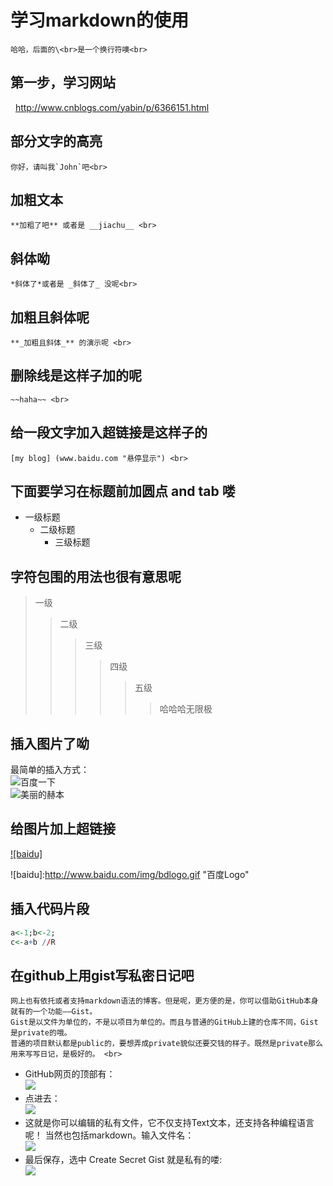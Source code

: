# 学习markdown的使用<br>
    哈哈，后面的\<br>是一个换行符噢<br>
## 第一步，学习网站<br>
    http://www.cnblogs.com/yabin/p/6366151.html<br>
## 部分文字的高亮<br>
    你好，请叫我`John`吧<br>
## 加粗文本<br>
    **加粗了吧** 或者是 __jiachu__ <br>
## 斜体呦<br>
    *斜体了*或者是 _斜体了_ 没呢<br>
## 加粗且斜体呢 <br>
    **_加粗且斜体_** 的演示呢 <br>
## 删除线是这样子加的呢 <br>
    ~~haha~~ <br>
## 给一段文字加入超链接是这样子的<br>
    [my blog] (www.baidu.com "悬停显示") <br>
## 下面要学习在标题前加圆点 and tab 喽 <br>
  * 一级标题 <br>
    * 二级标题 <br>
      * 三级标题 <br>
## 字符包围的用法也很有意思呢 <br>
>一级
>>二级
>>>三级
>>>>四级
>>>>>五级
>>>>>>哈哈哈无限极　<br>

## 插入图片了呦 <br>
  最简单的插入方式： <br>
  ![百度一下](http://www.baidu.com/img/bdlogo.gif "百度logo") <br>
  ![美丽的赫本](http://d2r4esoini6f0l.cloudfront.net/images/content/pictures/11702/content_audrey-6.jpg "永远爱赫本") <br>
  
## 给图片加上超链接 <br>
  [![baidu]](http://baidu.com) <br>
  
  ![baidu]:http://www.baidu.com/img/bdlogo.gif "百度Logo"  <br>
  
 ## 插入代码片段
   ```r
   a<-1;b<-2;
   c<-a+b //R
   ```
 ## 在github上用gist写私密日记吧
    
    网上也有依托或者支持markdown语法的博客。但是呢，更方便的是，你可以借助GitHub本身就有的一个功能——Gist。
    Gist是以文件为单位的，不是以项目为单位的。而且与普通的GitHub上建的仓库不同，Gist是private的哦。
    普通的项目默认都是public的，要想弄成private貌似还要交钱的样子。既然是private那么用来写写日记，是极好的。 <br>

  * GitHub网页的顶部有： <br>
  ![](http://img2.tuicool.com/EJBzIb.png!)
  * 点进去：<br>
  ![](http://img2.tuicool.com/zyQRVr.png!)
  * 这就是你可以编辑的私有文件，它不仅支持Text文本，还支持各种编程语言呢！
    当然也包括markdown。输入文件名：<br>
  ![](http://img0.tuicool.com/QzAZRn.jpg!)
  * 最后保存，选中 Create Secret Gist 就是私有的喽:<br>
  ![](http://img2.tuicool.com/7Rbeaa.png!)
